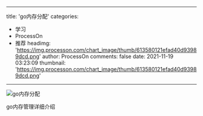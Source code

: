 
---
title: 'go内存分配'
categories: 
 - 学习
 - ProcessOn
 - 推荐
headimg: 'https://img.processon.com/chart_image/thumb/613580121efad40d93989dcd.png'
author: ProcessOn
comments: false
date: 2021-11-19 03:23:09
thumbnail: 'https://img.processon.com/chart_image/thumb/613580121efad40d93989dcd.png'
---

<div>   
<img class="thumb" alt="go内存分配" src="https://img.processon.com/chart_image/thumb/613580121efad40d93989dcd.png" referrerpolicy="no-referrer">
<p>go内存管理详细介绍</p>  
</div>
            